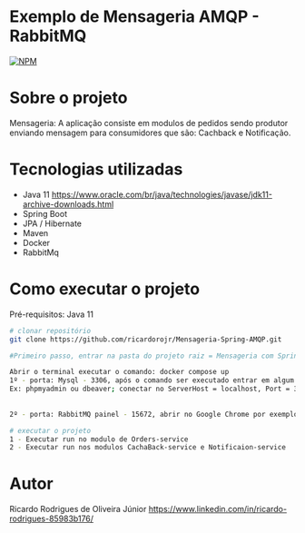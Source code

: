 # Exemplo de Mensageria AMQP - RabbitMQ

[![NPM](https://img.shields.io/npm/l/react)](https://github.com/ricardorojr/source-springboot-java-8/blob/master/LICENCE) 


# Sobre o projeto

Mensageria: A aplicação consiste em modulos de pedidos sendo produtor enviando mensagem para consumidores que são: Cachback e Notificação.


# Tecnologias utilizadas
- Java 11 https://www.oracle.com/br/java/technologies/javase/jdk11-archive-downloads.html
- Spring Boot
- JPA / Hibernate
- Maven
- Docker
- RabbitMq


# Como executar o projeto
Pré-requisitos: Java 11

```bash
# clonar repositório
git clone https://github.com/ricardorojr/Mensageria-Spring-AMQP.git

#Primeiro passo, entrar na pasta do projeto raiz = Mensageria com Spring AMQP

Abrir o terminal executar o comando: docker compose up
1º - porta: Mysql - 3306, após o comando ser executado entrar em algum gerenciador de banco de dados. 
Ex: phpmyadmin ou dbeaver; conectar no ServerHost = localhost, Port = 3306 
 
 
2º - porta: RabbitMQ painel - 15672, abrir no Google Chrome por exemplo, http://localhost:15672/

# executar o projeto
1 - Executar run no modulo de Orders-service
2 - Executar run nos modulos CachaBack-service e Notificaion-service
```

# Autor
Ricardo Rodrigues de Oliveira Júnior
https://www.linkedin.com/in/ricardo-rodrigues-85983b176/
   
